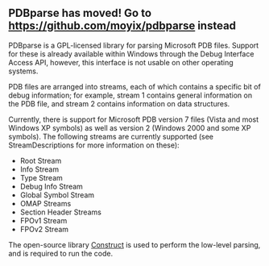 ## PDBparse has moved! Go to https://github.com/moyix/pdbparse instead ##

PDBparse is a GPL-licensed library for parsing Microsoft PDB files. Support for these is already available within Windows through the Debug Interface Access API, however, this interface is not usable on other operating systems.

PDB files are arranged into streams, each of which contains a specific bit of debug information; for example, stream 1 contains general information on the PDB file, and stream 2 contains information on data structures.

Currently, there is support for Microsoft PDB version 7 files (Vista and most Windows XP symbols) as well as version 2 (Windows 2000 and some XP symbols). The following streams are currently supported (see StreamDescriptions for more information on these):

  * Root Stream
  * Info Stream
  * Type Stream
  * Debug Info Stream
  * Global Symbol Stream
  * OMAP Streams
  * Section Header Streams
  * FPOv1 Stream
  * FPOv2 Stream

The open-source library [Construct](http://construct.wikispaces.com/) is used to perform the low-level parsing, and is required to run the code.